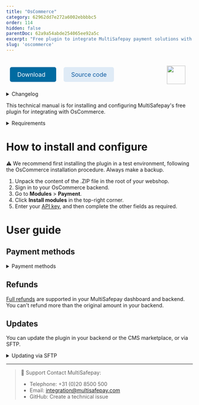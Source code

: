 ```yaml
---
title: "OsCommerce"
category: 62962dd7e272a6002ebbbbc5
order: 114
hidden: false
parentDoc: 62a9a54abde254065ee92a5c
excerpt: "Free plugin to integrate MultiSafepay payment solutions with OsCommerce."
slug: 'oscommerce'
---
```

<img src="https://raw.githubusercontent.com/MultiSafepay/docs/master/static/logo/Plugins/OsCommerce.svg" width="50" align="right" style="margin: 20px; max-height: 75px"/>

<div style="display: flex; flex-wrap: wrap;">

<a class="suggestEdits" style="display: inline-flex; border-radius: 5px; padding: 10px 20px; margin: 10px; font-size: 1rem; background-color: #006ba1; color: #ffffff; text-decoration: none;" href="https://github.com/MultiSafepay/OsCommerce/archive/3.0.0.zip" target="_self"><span>Download</span><i class="icon icon-download" style="margin-left: 0.6em;"> </i></a>

<a class="suggestEdits" style="display: inline-flex; border-radius: 5px; padding: 10px 20px; margin: 10px; font-size: 1rem; background-color: #DFEBF6; color: #0a59a1; text-decoration: none;" href="https://github.com/MultiSafepay/OsCommerce" target="_blank"><i class="icon-external-link"></i> <span>Source code</span></a>

</div>

<details id="changelog">
<summary>Changelog</summary>
<br>

**3.0.0**
Release date: May 9, 2017

**Changes**
- This plugin now uses the JSON API, rather than the XML API.
- Added all available payment methods as separate gateways
- Added all available gift card methods

---

**2.0.3**
Release date: Oct 12, 2016

**Improvements**
- Added Klarna as a payment method.

**Changes**
- Changed MisterCash to Bancontact and replaced the payment method logo.

---

**2.0.2**
Release date: Jun 18, 2015

**Improvements**
- Add check for completed transactions so that the confirmation is only sent once for paid transactions
- Added iDEAL selection to the payment selection page instead before the order confirmation
- Added javascript that will auto select iDEAL as payment method when an issuer is selected

**Fixes**
- On extra offline action the status of the order was reset to initialized. This has now been solved
- Zone restriction is now working correct again
- Added extra check for Fee tax. This solves 1027 errors and invalid tax rate for shipping

---

**2.0.1**
Release date: Mar 28, 2014

**Improvements**
- Now compatible with OsCommerce 2.2
- Added NL images
- Added order total language files, untranslated
- Added Multi-Currency support
- Added OSC input validation
- Added American Express Support to the OsCommerce plugin
- Added SOFORT Banking support

**Changes**
- Changed language files. Added option to show only the gateway title, and no images. On request
- Changed default order status to selected initial status
- Updated curl combined files
- Updated Pay After Delivery default order status to the init status
- Disabled updating customer info as this is saved before the transaction

**Fixes**
- Fixed bug with weight-based shipping
- Fixed amount bug
- Fixed bug that caused a Pay After Delivery order not to show before a finished transaction
- Fixed bug for cancel URL, use hardcoded method like nurl script
- Fixed bug with single quotes

---
</details>

This technical manual is for installing and configuring MultiSafepay's free plugin for integrating with OsCommerce.

<details id="requirements">
<summary>Requirements</summary>
<br>

- [MultiSafepay account](/getting-started/guide/)
- OsCommerce 2.3
- Tested on PHP 7.0

**Note:** Version 3.0.0 is tested on PHP 5.6. Previous versions are no longer tested for compatibility. For more information, email <sales@multisafepay.com>

</details>

# How to install and configure

:warning: We recommend first installing the plugin in a test environment, following the OsCommerce installation procedure. Always make a backup.

1. Unpack the content of the .ZIP file in the root of your webshop.
2. Sign in to your OsCommerce backend.
3. Go to **Modules** > **Payment**.
4. Click **Install modules** in the top-right corner.
5. Enter your [API key](/websites/#site-id-api-key-and-secure-code), and then complete the other fields as required.

# User guide

## Payment methods

<details id="payment-methods">
<summary>Payment methods</summary>
<br>

- Cards: [All](/credit-debit-cards/)
- Pay later methods: [E-Invoicing](/e-invoicing), [Klarna](/klarna), [Pay After Delivery](/pay-after-delivery)
- Wallets: [PayPal](/paypal)
- Banking methods:
    - [Bancontact](/bancontact)
    - [Bank Transfer](/bank-transfer)
    - [CBC/KBC](/cbc-kbc)
    - [Dotpay](/dotpay)
    - [EPS](/eps)
    - [Giropay](/giropay)
    - [iDEAL](/ideal)
    - [SEPA Direct Debit](/sepa-direct-debit)
    - [Sofort](/sofort)
- Prepaid cards:
    - Beauty and Wellness gift card
    - [Boekenbon](https://www.cadeaubon.nl/cadeaubonnen/nederlandse-boekenbon)
    - [Fashioncheque](https://www.fashioncheque.com/nl)
    - [Fashion gift card](https://www.fashion-giftcard.nl)
    - Fietsenbon
    - [Gezondheidsbon](https://www.gezondheidsbon.nl/mhome)
    - [Nationale tuinbon](https://www.nationale-tuinbon.nl)
    - [Parfumcadeaukaart](https://www.parfumcadeaukaart.nl)
    - [Paysafecard](/payments/methods/prepaid-cards/paysafecard)
    - [Podium](https://www.podiumcadeaukaart.nl)
    - [Sport en Fit](https://www.sportenfitcadeau.nl)
    - [VVV gift card](https://www.vvvcadeaukaarten.nl)
    - [Webshop gift card](https://www.webshopgiftcard.nl)
    - [Wellness gift card](https://www.wellnessgiftcard.nl)
    - Wijncadeau
    - [Winkelcheque](https://www.winkelcheque.nl)
    - [Yourgift](https://www.yourgift.nl/)

</details>

## Refunds

[Full refunds](/refunds/#full-and-partial-refunds) are supported in your MultiSafepay dashboard and backend.  
You can't refund more than the original amount in your backend.

## Updates

You can update the plugin in your backend or the CMS marketplace, or via SFTP.

<details id="updating-via-sftp">
<summary>Updating via SFTP</summary>
<br>

:warning: Make sure you have a backup of your production environment, and that you test the plugin in a staging environment.

1. Download the plugin again above.
2. Follow the Installation and configuration instructions from step 2.

</details>

---

> 💬  Support
> Contact MultiSafepay:
> 
> - Telephone: +31 (0)20 8500 500
> - Email: <integration@multisafepay.com>
> - GitHub: Create a technical issue